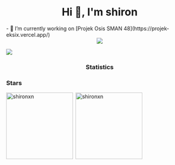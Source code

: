 <h1 align="center">Hi 👋, I'm shiron</h1>
- 🔭 I’m currently working on [Projek Osis SMAN 48](https://projek-eksix.vercel.app/)


<div align="center">
  <img height="" src="https://media.tenor.com/Wfki7pjNXr0AAAAC/mashiro-shiina-stare.gif"  />
</div>

<img src="https://user-images.githubusercontent.com/73097560/115834477-dbab4500-a447-11eb-908a-139a6edaec5c.gif"><h3 align="center">Statistics</h3>

<h3 align="left">Stars</h3>
<img align="left" height="180em" src="https://github-readme-stats.vercel.app/api/top-langs/?username=shironxn&layout=compact&theme=apprentice" alt=shironxn />

<p>&nbsp;<img align="center" height="180em" src="https://github-readme-stats.vercel.app/api?username=shironxn&show_icons=true&locale=en&theme=apprentice" alt="shironxn" /></p>



###
